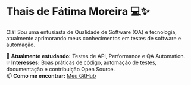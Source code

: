 # Thais de Fátima Moreira 💻✨

Olá! Sou uma entusiasta de Qualidade de Software (QA) e tecnologia, atualmente aprimorando meus conhecimentos em testes de software e automação.

🌱 **Atualmente estudando:** Testes de API, Performance e QA Automation.  
💡 **Interesses:** Boas práticas de código, automação de testes, documentação e contribuição Open Source.  
📫 **Como me encontrar:** [Meu GitHub](https://github.com/thaismoreira)
